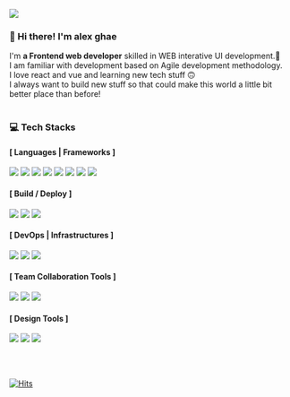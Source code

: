 <p>
  <a href="mailto:junghoon0112@gmail.com" target="_blank"><img src="https://img.shields.io/badge/junghoon0112@gmail.com-EA4335?style=flat-square&logo=Gmail&logoColor=white"/></a>
</p>

### 👋 Hi there! I'm alex ghae

<p>
  I'm <b>a Frontend web developer</b> skilled in WEB interative UI development.🚀<br/>
  I am familiar with development based on Agile development methodology.<br/>
  I love react and vue and learning new tech stuff 🙃<br/>
  I always want to build new stuff so that could make this world a little bit better place than before! <br/><br/>
</p>

### 💻 Tech Stacks
#### [ Languages | Frameworks ]
<p>
  <img src="https://img.shields.io/badge/React-61DAFB?style=flat-square&logo=React&logoColor=black"/>
  <img src="https://img.shields.io/badge/Vue-4FC08D?style=flat-square&logo=Vue.js&logoColor=black"/>
  <img src="https://img.shields.io/badge/Javascript-F7DF1E?style=flat-square&logo=Javascript&logoColor=black"/>
  <img src="https://img.shields.io/badge/jQuery-0769AD?style=flat-square&logo=jQuery&logoColor=black"/>
  <img src="https://img.shields.io/badge/HTML5-E34F26?style=flat-square&logo=HTML5&logoColor=black"/>
  <img src="https://img.shields.io/badge/CSS3-1572B6?style=flat-square&logo=CSS3&logoColor=black"/>
  <img src="https://img.shields.io/badge/Sass-CC6699?style=flat-square&logo=Sass&logoColor=black"/>
  <img src="https://img.shields.io/badge/TypeScript-3178C6?style=flat-square&logo=TypeScript&logoColor=white"/>
</p>


#### [ Build / Deploy ]
<p>
  <img src="https://img.shields.io/badge/Jest-C21325?style=flat-square&logo=Jest&logoColor=white"/>
  <img src="https://img.shields.io/badge/Github Actions-2088FF?style=flat-square&logo=Github-Actions&logoColor=white"/>
  <img src="https://img.shields.io/badge/react testing library-E33332?style=flat-square&logo=Testing-Library&logoColor=white"/>
</p>

#### [ DevOps | Infrastructures ]
<p>
  <img src="https://img.shields.io/badge/Git-F05032?style=flat-square&logo=Git&logoColor=white"/>
  <img src="https://img.shields.io/badge/Amazon AWS-FF9900?style=flat-square&logo=Amazon-AWS&logoColor=white"/>
  <img src="https://img.shields.io/badge/Amazon S3-569A31?style=flat-square&logo=Amazon-S3&logoColor=white"/>
</p>

#### [ Team Collaboration Tools ]
<p>
  <img src="https://img.shields.io/badge/Slack-4A154B?style=flat-square&logo=Slack&logoColor=white"/>
  <img src="https://img.shields.io/badge/Notion-000000?style=flat-square&logo=Notion&logoColor=white"/>
  <img src="https://img.shields.io/badge/Gsuite-4285F4?style=flat-square&logo=google&logoColor=white"/>
</p>

#### [ Design Tools ]
<p>
  <img src="https://img.shields.io/badge/Figma-F24E1E?style=flat-square&logo=Figma&logoColor=white"/>
  <img src="https://img.shields.io/badge/Photoshop-31A8FF?style=flat-square&logo=Adobe-Photoshop&logoColor=white"/>
  <img src="https://img.shields.io/badge/Illustrator-FF9A00?style=flat-square&logo=Adobe-Illustrator&logoColor=white"/>
 </p>

<br/><br/>

[![Hits](https://hits.seeyoufarm.com/api/count/incr/badge.svg?url=https%3A%2F%2Fgithub.com%2FJungHoonGhae%2Fhit-counter&count_bg=%23000000&title_bg=%23555555&icon=&icon_color=%23E7E7E7&title=hits&edge_flat=false)](https://hits.seeyoufarm.com)
